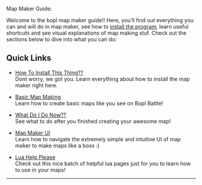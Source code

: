 Map Maker Guide:

Welcome to the bopl map maker guide!! Here, you’ll find out everything you can and will do in map maker, see how to [install the program](./install-guide.md), learn useful shortcuts and see visual explanations of map making stuf.
Check out the sections below to dive into what you can do:

## Quick Links

- [How To Install This Thing??](./install-guide.md)  
  Dont worry, we got you. Learn everything about how to install the map maker right here.

- [Basic Map Making](./basic.md)  
  Learn how to create basic maps like you see on Bopl Battle!

- [What Do I Do Now??](./finish.md)  
  See what to do after you finished creating your awesome map!

- [Map Maker UI](./ui.md)  
  Learn how to navigate the extremely simple and intuitive UI of map maker to make maps like a boss :)

- [Lua Help Please](../lua/index.md)  
  Check out this nice batch of helpful lua pages just for you to learn how to use in your maps!

---